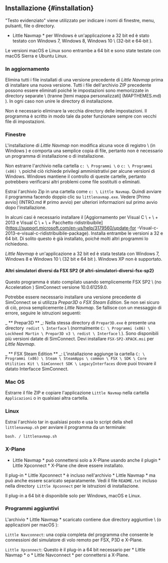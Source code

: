 ## Installazione {#installation}

"Testo evidenziato" viene utilizzato per indicare i nomi di finestre, menu, pulsanti, file o directory.

* Little Navmap * per Windows è un'applicazione a 32 bit ed è stato testato con Windows 7, Windows 8, Windows 10 \ (32-bit e 64-bit \).

Le versioni macOS e Linux sono entrambe a 64 bit e sono state testate con macOS Sierra e Ubuntu Linux.

### In aggiornamento
Elimina tutti i file installati di una versione precedente di _Little Navmap_ prima di installare una nuova versione. Tutti i file dell'archivio ZIP precedente possono essere eliminati poiché le impostazioni sono memorizzate in directory separate \ (tranne [temi mappa personalizzati] (MAPTHEMES.md) \). In ogni caso non unire le directory di installazione.

Non è necessario eliminare la vecchia directory delle impostazioni. Il programma è scritto in modo tale da poter funzionare sempre con vecchi file di impostazioni.

### Finestre
L'installazione di _Little Navmap_ non modifica alcuna voce di registro \ (in Windows \) e comporta una semplice copia di file, pertanto non è necessario un programma di installazione o di installazione.

Non estrarre l'archivio nella cartella `c: \ Programmi \` o `c: \ Programmi (x86) \` poiché ciò richiede privilegi amministrativi per alcune versioni di Windows. Windows mantiene il controllo di queste cartelle, pertanto potrebbero verificarsi altri problemi come file sostituiti o eliminati.

Estrai l'archivio Zip in una cartella come `c: \ Little Navmap`. Quindi avviare il programma facendo doppio clic su `littlenavmap.exe`. Vedere [Primo avvio] (INTRO.md # primo avvio) per ulteriori informazioni sul primo avvio dopo l'installazione.

In alcuni casi è necessario installare il [Aggiornamento per Visual C \ + \ + 2013 e Visual C \ + \ + Pacchetto ridistribuibile] (https://support.microsoft.com/en-us/help/3179560/update-for -Visual-c-2013-e-visual-c-ridistribuibile-package). Installa entrambe le versioni a 32 e 64 bit.
Di solito questo è già installato, poiché molti altri programmi lo richiedono.

_Little Navmap_ è un'applicazione a 32 bit ed è stata testata con Windows 7, Windows 8 e Windows 10 \ (32 bit e 64 bit \). Windows XP non è supportato.


#### Altri simulatori diversi da FSX SP2 {# altri-simulatori-diversi-fsx-sp2}

Questo programma è stato compilato usando semplicemente FSX SP2 \ (no Acceleration \) SimConnect versione 10.0.61259.0.

Potrebbe essere necessario installare una versione precedente di SimConnect se si utilizza _Prepar3D_ o _FSX Steam Edition_. Se non sei sicuro di ciò, prova semplicemente _Little Navmap_. Se fallisce con un messaggio di errore, seguire le istruzioni seguenti:

_ ** Prepar3D ** _: Nella stessa directory di `Prepar3D.exe` è presente una directory` redist \ Interface` \ (normalmente `C: \ Programmi (x86) \ Lockheed Martin \ Prepar3D v3 \ redist \ Interface` \ ). Sono disponibili più versioni datate di SimConnect. Devi installare `FSX-SP2-XPACK.msi` per _Little Navmap_.

_ ** FSX Steam Edition ** _: L'installazione aggiunge la cartella `C: \ Programmi (x86) \ Steam \ SteamApps \ common \ FSX \ SDK \ Core Utilities Kit \ SimConnect SDK \ LegacyInterfaces` dove puoi trovare il datato Interfacce SimConnect.

### Mac OS

Estrarre il file ZIP e copiare l'applicazione `Little Navmap` nella cartella` Applicazioni` o in qualsiasi altra cartella.

### Linux

Estrai l'archivio tar in qualsiasi posto e usa lo script della shell `littlenavmap.sh` per avviare il programma da un terminale:

`bash. / littlenavmap.sh`

### X-Plane

* Little Navmap * può connettersi solo a X-Plane usando anche il plugin * Little Xpconnect * X-Plane che deve essere installato.

Il plug-in * Little Xpconnect * è incluso nell'archivio * Little Navmap * ma può anche essere scaricato separatamente. Vedi il file `README.txt` incluso nella directory` Little Xpconnect` per le istruzioni di installazione.

Il plug-in a 64 bit è disponibile solo per Windows, macOS e Linux.

### Programmi aggiuntivi

L'archivio * Little Navmap * scaricato contiene due directory aggiuntive \ (o applicazioni per macOS \):

`Little Navconnect`: una copia completa del programma che consente le connessioni del simulatore di volo remoto per FSX, P3D e X-Plane.

`Little Xpconnect`: Questo è il plug-in a 64 bit necessario per * Little Navmap * o * Little Navconnect * per connettersi a X-Plane.

